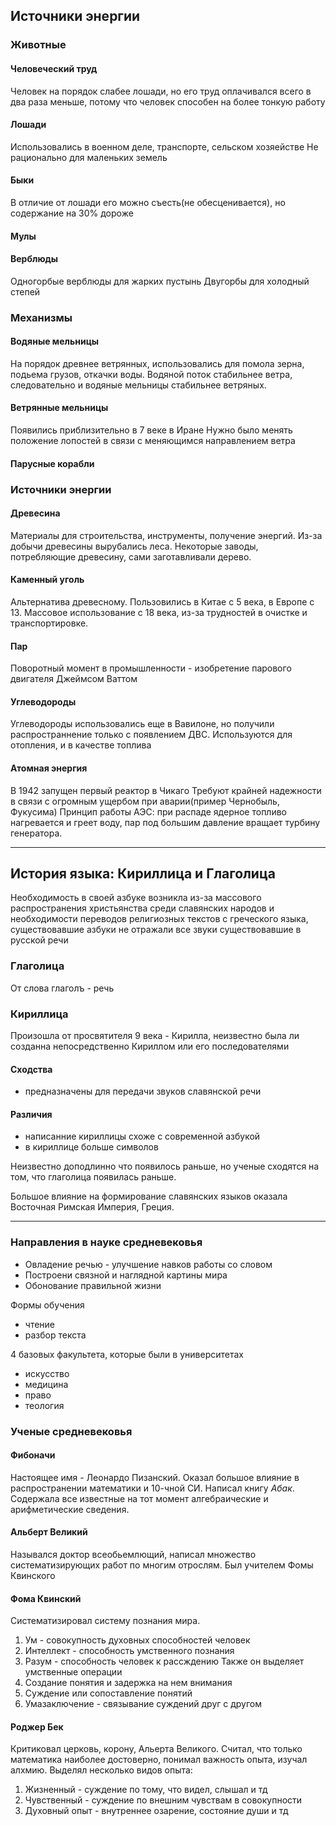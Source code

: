 ## Источники энергии
### Животные
#### Человеческий труд
Человек на порядок слабее лошади, но его труд оплачивался всего в два раза меньше, потому что человек способен на более тонкую работу 
#### Лошади
Использовались в военном деле, транспорте, сельском хозяействе
Не рационально для маленьких земель
#### Быки
В отличие от лошади его можно съесть(не обесценивается), но содержание на 30% дороже
#### Мулы
#### Верблюды
Одногорбые верблюды для жарких пустынь
Двугорбы для холодный степей
### Механизмы
#### Водяные мельницы
На порядок древнее ветрянных, использовались для помола зерна, подьема грузов, откачки воды. Водяной поток стабильнее ветра, следовательно и водяные мельницы стабильнее ветряных.
#### Ветрянные мельницы
Появились приблизительно в 7 веке в Иране
Нужно было менять положение лопостей в связи с меняющимся направлением ветра
#### Парусные корабли

### Источники энергии
#### Древесина
Материалы для строительства, инструменты, получение энергий.
Из-за добычи древесины вырубались леса. Некоторые заводы, потребляющие древесину, сами заготавливали дерево.
#### Каменный уголь
Альтернатива древесному.
Пользовились в Китае с 5 века, в Европе с 13. Массовое использование с 18 века, из-за трудностей в очистке и транспортировке.
#### Пар
Поворотный момент в промышленности - изобретение парового двигателя Джеймсом Ваттом
#### Углеводороды 
Углеводороды использовались еще в Вавилоне, но получили распространнение только с появлением ДВС. Используются для отопления, и в качестве топлива
#### Атомная энергия
В 1942 запущен первый реактор в Чикаго
Требуют крайней надежности в связи с огромным ущербом при аварии(пример Чернобыль, Фукусима)
Принцип работы АЭС: при распаде ядерное топливо нагревается и греет воду, пар под большим давление вращает турбину генератора.

---
## История языка: Кириллица и Глаголица
Необходимость в своей азбуке возникла из-за массового распространения христьянства среди славянских народов и необходимости переводов религиозных текстов с греческого языка, существовавшие азбуки не отражали все звуки существовавшие в русской речи

### Глаголица
От слова глаголъ - речь
### Кириллица
Произошла от просвятителя 9 века - Кирилла, неизвестно была ли созданна непосредственно Кириллом или его последователями

#### Сходства
- предназначены для передачи звуков славянской речи
#### Различия
- написанние кириллицы схоже с современной азбукой
- в кириллице больше символов

Неизвестно доподлинно что появилось раньше, но ученые сходятся на том, что глаголица появилась раньше.

Большое влияние на формирование славянских языков оказала Восточная Римская Империя, Греция.

---
### Направления в науке средневековья
- Овладение речью - улучшение навков работы со словом
- Построени связной и наглядной картины мира
- Обонование правильной жизни

Формы обучения
- чтение
- разбор текста

4 базовых факультета, которые были в университетах
- искусство
- медицина
- право
- теология

### Ученые средневековья
#### Фибоначи
Настоящее имя - Леонардо Пизанский. Оказал большое влияние в распространении математики и 10-чной СИ. Написал книгу *Абак*. Содержала все известные на тот момент алгебраические и арифметические сведения. 
#### Альберт Великий
Назывался доктор всеобьемлющий, написал множество систематизирующих работ по многим отрослям. Был учителем Фомы Квинского
#### Фома Квинский
Систематизировал систему познания мира.
1. Ум - совокупность духовных способностей человек
2. Интеллект - способность умственного познания
3. Разум - способность человек к рассждению
Также он выделяет умственные операции
1. Создание понятия и задержка на нем внимания
2. Суждение или сопоставление понятий
3. Умазаключение - связывание суждений друг с другом
#### Роджер Бек
Критиковал церковь, корону, Альерта Великого. Считал, что только математика наиболее достоверно, понимал важность опыта, изучал алхмию.
Выделял несколько видов опыта:
1. Жизненный - суждение по тому, что видел, слышал и тд
2. Чувственный - суждение по внешним чувствам в совокупности
3. Духовный опыт - внутреннее озарение, состояние души и тд